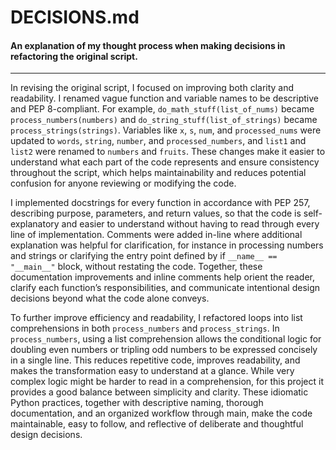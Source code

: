 # DECISIONS.md

#### An explanation of my thought process when making decisions in refactoring the original script.

----------

In revising the original script, I focused on improving both clarity and readability. I renamed vague function and variable names to be descriptive and PEP 8-compliant. For example, `do_math_stuff(list_of_nums)` became `process_numbers(numbers)` and `do_string_stuff(list_of_strings)` became `process_strings(strings)`. Variables like `x`, `s`, `num`, and `processed_nums` were updated to `words`, `string`, `number`, and `processed_numbers`, and `list1` and `list2` were renamed to `numbers` and `fruits`. These changes make it easier to understand what each part of the code represents and ensure consistency throughout the script, which helps maintainability and reduces potential confusion for anyone reviewing or modifying the code.

I implemented docstrings for every function in accordance with PEP 257, describing purpose, parameters, and return values, so that the code is self-explanatory and easier to understand without having to read through every line of implementation. Comments were added in-line where additional explanation was helpful for clarification, for instance in processing numbers and strings or clarifying the entry point defined by if `__name__ == "__main__"` block, without restating the code. Together, these documentation improvements and inline comments help orient the reader, clarify each function’s responsibilities, and communicate intentional design decisions beyond what the code alone conveys.

To further improve efficiency and readability, I refactored loops into list comprehensions in both `process_numbers` and `process_strings`. In `process_numbers`, using a list comprehension allows the conditional logic for doubling even numbers or tripling odd numbers to be expressed concisely in a single line. This reduces repetitive code, improves readability, and makes the transformation easy to understand at a glance. While very complex logic might be harder to read in a comprehension, for this project it provides a good balance between simplicity and clarity. These idiomatic Python practices, together with descriptive naming, thorough documentation, and an organized workflow through main, make the code maintainable, easy to follow, and reflective of deliberate and thoughtful design decisions.